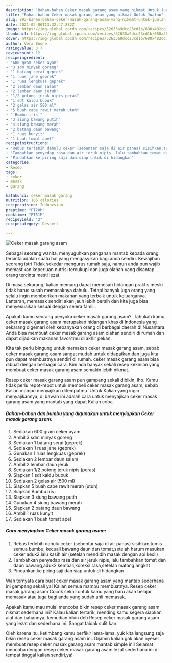 ```yaml
---
description: "Bahan-bahan Ceker masak garang asam yang nikmat Untuk Jualan"
title: "Bahan-bahan Ceker masak garang asam yang nikmat Untuk Jualan"
slug: 893-bahan-bahan-ceker-masak-garang-asam-yang-nikmat-untuk-jualan
date: 2021-02-06T13:32:47.882Z
image: https://img-global.cpcdn.com/recipes/52635a9dcc23cd1b/680x482cq70/ceker-masak-garang-asam-foto-resep-utama.jpg
thumbnail: https://img-global.cpcdn.com/recipes/52635a9dcc23cd1b/680x482cq70/ceker-masak-garang-asam-foto-resep-utama.jpg
cover: https://img-global.cpcdn.com/recipes/52635a9dcc23cd1b/680x482cq70/ceker-masak-garang-asam-foto-resep-utama.jpg
author: Vera Boone
ratingvalue: 3.7
reviewcount: 12
recipeingredient:
- "600 gram ceker ayam"
- "3 sdm minyak goreng"
- "1 batang serai geprek"
- "1 ruas jahe geprek"
- "1 ruas lengkuas geprek"
- "2 lembar daun salam"
- "2 lembar daun jeruk"
- "1/2 potong jeruk nipis peras"
- "1 sdt kaldu bubuk"
- "2 gelas air 500 ml"
- "5 buah cabe rawit merah utuh"
- " Bumbu iris "
- "3 siung bawang putih"
- "4 siung bawang merah"
- "2 batang daun bawang"
- "1 ruas kunyit"
- "1 buah tomat apel"
recipeinstructions:
- "Rebus terlebih dahulu ceker (sebentar saja di air panas) sisihkan,tumis semua bumbu, kecuali bawang daun dan tomat,setelah harum masukan ceker aduk2,lalu kasih air (setelah mendidih masak dengan api kecil)"
- "Tambahkan penyedap rasa dan air jeruk nipis, lalu tambahkan tomat dan daun bawang,aduk2 kembali,koreksi rasa,setelah matang angkat"
- "Pindahkan ke piring saji dan siap untuk di hidangkan"
categories:
- Resep
tags:
- ceker
- masak
- garang

katakunci: ceker masak garang 
nutrition: 105 calories
recipecuisine: Indonesian
preptime: "PT20M"
cooktime: "PT51M"
recipeyield: "2"
recipecategory: Dessert

---
```



![Ceker masak garang asam](https://img-global.cpcdn.com/recipes/52635a9dcc23cd1b/680x482cq70/ceker-masak-garang-asam-foto-resep-utama.jpg)

Sebagai seorang wanita, menyuguhkan panganan mantab kepada orang tercinta adalah suatu hal yang mengasyikan bagi anda sendiri. Kewajiban seorang istri Tidak sekedar mengurus rumah saja, namun anda pun wajib memastikan keperluan nutrisi tercukupi dan juga olahan yang disantap orang tercinta mesti lezat.

Di masa  sekarang, kalian memang dapat memesan hidangan praktis meski tidak harus susah memasaknya dahulu. Tetapi banyak juga orang yang selalu ingin memberikan makanan yang terbaik untuk keluarganya. Lantaran, memasak sendiri akan jauh lebih bersih dan kita juga bisa menyesuaikan sesuai dengan selera famili. 



Apakah kamu seorang penyuka ceker masak garang asam?. Tahukah kamu, ceker masak garang asam merupakan hidangan khas di Indonesia yang sekarang digemari oleh kebanyakan orang di berbagai daerah di Nusantara. Anda bisa membuat ceker masak garang asam olahan sendiri di rumah dan dapat dijadikan makanan favoritmu di akhir pekan.

Kita tak perlu bingung untuk memakan ceker masak garang asam, sebab ceker masak garang asam sangat mudah untuk didapatkan dan juga kita pun dapat membuatnya sendiri di rumah. ceker masak garang asam bisa dibuat dengan berbagai cara. Kini ada banyak sekali resep kekinian yang membuat ceker masak garang asam semakin lebih nikmat.

Resep ceker masak garang asam pun gampang sekali dibikin, lho. Kamu tidak perlu repot-repot untuk membeli ceker masak garang asam, sebab Kalian mampu menyajikan ditempatmu. Untuk Kalian yang ingin menyajikannya, di bawah ini adalah cara untuk menyajikan ceker masak garang asam yang mantab yang dapat Kalian coba.

<!--inarticleads1-->

##### Bahan-bahan dan bumbu yang digunakan untuk menyiapkan Ceker masak garang asam:

1. Sediakan 600 gram ceker ayam
1. Ambil 3 sdm minyak goreng
1. Sediakan 1 batang serai (geprek)
1. Sediakan 1 ruas jahe (geprek)
1. Gunakan 1 ruas lengkuas (geprek)
1. Sediakan 2 lembar daun salam
1. Ambil 2 lembar daun jeruk
1. Sediakan 1/2 potong jeruk nipis (peras)
1. Siapkan 1 sdt kaldu bubuk
1. Sediakan 2 gelas air (500 ml)
1. Siapkan 5 buah cabe rawit merah (utuh)
1. Siapkan  Bumbu iris :
1. Siapkan 3 siung bawang putih
1. Gunakan 4 siung bawang merah
1. Siapkan 2 batang daun bawang
1. Ambil 1 ruas kunyit
1. Sediakan 1 buah tomat apel




<!--inarticleads2-->

##### Cara menyiapkan Ceker masak garang asam:

1. Rebus terlebih dahulu ceker (sebentar saja di air panas) sisihkan,tumis semua bumbu, kecuali bawang daun dan tomat,setelah harum masukan ceker aduk2,lalu kasih air (setelah mendidih masak dengan api kecil)
1. Tambahkan penyedap rasa dan air jeruk nipis, lalu tambahkan tomat dan daun bawang,aduk2 kembali,koreksi rasa,setelah matang angkat
1. Pindahkan ke piring saji dan siap untuk di hidangkan




Wah ternyata cara buat ceker masak garang asam yang mantab sederhana ini gampang sekali ya! Kalian semua mampu membuatnya. Resep ceker masak garang asam Cocok sekali untuk kamu yang baru akan belajar memasak atau juga bagi anda yang sudah ahli memasak.

Apakah kamu mau mulai mencoba bikin resep ceker masak garang asam nikmat sederhana ini? Kalau kalian tertarik, mending kamu segera siapkan alat dan bahannya, kemudian bikin deh Resep ceker masak garang asam yang lezat dan sederhana ini. Sangat taidak sulit kan. 

Oleh karena itu, ketimbang kamu berfikir lama-lama, yuk kita langsung saja bikin resep ceker masak garang asam ini. Dijamin kalian gak akan nyesel membuat resep ceker masak garang asam mantab simple ini! Selamat mencoba dengan resep ceker masak garang asam lezat sederhana ini di tempat tinggal kalian sendiri,ya!.

